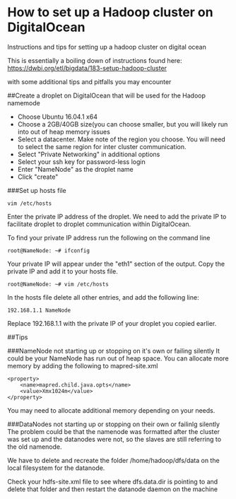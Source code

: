 # How to set up a Hadoop cluster on DigitalOcean
Instructions and tips for setting up a hadoop cluster on digital ocean

This is essentially a boiling down of instructions found here:
https://dwbi.org/etl/bigdata/183-setup-hadoop-cluster

with some additional tips and pitfalls you may encounter


##Create a droplet on DigitalOcean that will be used for the Hadoop namemode
* Choose Ubuntu 16.04.1 x64
* Choose a 2GB/40GB size(you can choose smaller, but you will likely run into out of heap memory issues
* Select a datacenter. Make note of the region you choose. You will need to select the same region for inter cluster communication.
* Select "Private Networking" in additional options
* Select your ssh key for password-less login
* Enter "NameNode" as the droplet name
* Click "create"

###Set up hosts file
```
vim /etc/hosts
```

Enter the private IP address of the droplet. We need to add the private IP to facilitate droplet to droplet communication within DigitalOcean.

To find your private IP address run the following on the command line
```
root@NameNode: ~# ifconfig
```

Your private IP will appear under the "eth1" section of the output. Copy the private IP and add it to your hosts file.

```
root@NameNode: ~# vim /etc/hosts
```

In the hosts file delete all other entries, and add the following line:

```
192.168.1.1 NameNode
```

Replace 192.168.1.1 with the private IP of your droplet you copied earlier.

##Tips

###NameNode not starting up or stopping on it's own or failing silently
It could be your NameNode has run out of heap space. You can allocate more memory by adding the following to mapred-site.xml
```
<property>
    <name>mapred.child.java.opts</name>
    <value>Xmx1024m</value>
</property>
```

You may need to allocate additional memory depending on your needs.

###DataNodes not starting up or stopping on their own or failinlg silently
The problem could be that the namenode was formatted after the cluster was set up and the datanodes were not, so the slaves are still referring to the old namenode.

We have to delete and recreate the folder /home/hadoop/dfs/data on the local filesystem for the datanode.

Check your hdfs-site.xml file to see where dfs.data.dir is pointing to
and delete that folder
and then restart the datanode daemon on the machine
